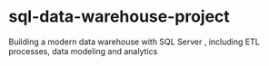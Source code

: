 # sql-data-warehouse-project
Building a modern data warehouse with SQL Server , including ETL processes, data modeling and analytics
